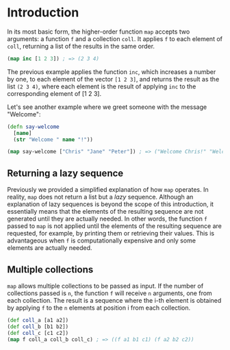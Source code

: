 # Introduction

In its most basic form, the higher-order function `map` accepts two arguments: a function `f` and a collection `coll`.
It applies `f` to each element of `coll`, returning a list of the results in the same order.

```clojure
(map inc [1 2 3]) ; => (2 3 4)
```

The previous example applies the function `inc`, which increases a number by one, to each element of the vector `[1 2 3]`, and returns the result as the list `(2 3 4)`, where each element is the result of applying `inc` to the corresponding element of [1 2 3].

Let's see another example where we greet someone with the message "Welcome":

```clojure
(defn say-welcome 
  [name]
  (str "Welcome " name "!"))

(map say-welcome ["Chris" "Jane" "Peter"]) ; => ("Welcome Chris!" "Welcome Jane!" "Welcome Peter!")
```

## Returning a lazy sequence

Previously we provided a simplified explanation of how `map` operates.
In reality, `map` does not return a list but a *lazy* sequence.
Although an explanation of lazy sequences is beyond the scope of this introduction, it essentially means that the elements of the resulting sequence are not generated until they are actually needed.
In other words, the function `f` passed to `map` is not applied until the elements of the resulting sequence are requested, for example, by printing them or retrieving their values.
This is advantageous when `f` is computationally expensive and only some elements are actually needed.

## Multiple collections

`map` allows multiple collections to be passed as input.
If the number of collections passed is `n`, the function `f` will receive `n` arguments, one from each collection.
The result is a sequence where the i-th element is obtained by applying `f` to the `n` elements at position i from each collection.

```clojure
(def coll_a [a1 a2])
(def coll_b [b1 b2])
(def coll_c [c1 c2])
(map f coll_a coll_b coll_c) ; => ((f a1 b1 c1) (f a2 b2 c2))
```

